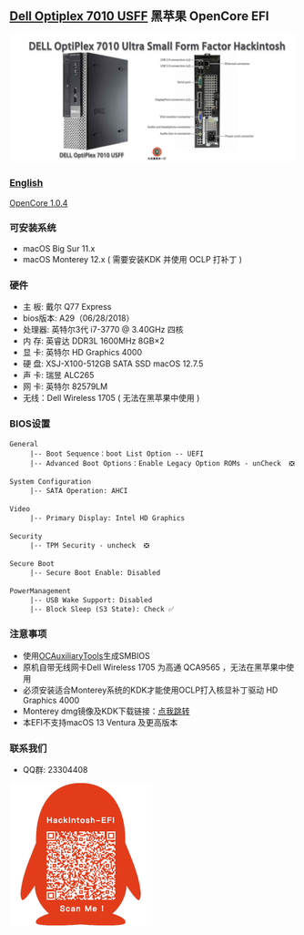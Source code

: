 ## **[Dell Optiplex 7010 USFF](https://github.com/hackintosh-club/DELL-7010-USFF-OpenCore)  黑苹果 OpenCore EFI**

![image](ScreenShot/dell7010usff.jpg)

### [English](README.EN.md)

[OpenCore 1.0.4](https://github.com/acidanthera/OpenCorePkg)

### 可安装系统

- macOS Big Sur 11.x
- macOS Monterey 12.x ( 需要安装KDK 并使用 OCLP 打补丁 )

### 硬件

- 主   板: 戴尔 Q77 Express
- bios版本: A29（06/28/2018）
- 处理器: 英特尔3代  i7-3770  @ 3.40GHz 四核
- 内   存: 英睿达 DDR3L 1600MHz 8GB×2
- 显   卡: 英特尔 HD Graphics 4000
- 硬   盘: XSJ-X100-512GB SATA SSD macOS 12.7.5
- 声   卡: 瑞昱 ALC265
- 网   卡: 英特尔 82579LM
- 无线：Dell Wireless 1705 ( 无法在黑苹果中使用 )

### BIOS设置

```
General
     |-- Boot Sequence：boot List Option -- UEFI
     |-- Advanced Boot Options：Enable Legacy Option ROMs - unCheck  ❎  

System Configuration
	 |-- SATA Operation: AHCI
	 
Video
	 |-- Primary Display: Intel HD Graphics
	 
Security
	 |-- TPM Security - uncheck  ❎  
	 
Secure Boot
	 |-- Secure Boot Enable: Disabled
	 
PowerManagement
	 |-- USB Wake Support: Disabled
	 |-- Block Sleep (S3 State): Check ✅
```

### 注意事项

- 使用[OCAuxiliaryTools](https://github.com/ic005k/OCAuxiliaryTools/releases)生成SMBIOS
- 原机自带无线网卡Dell Wireless 1705 为高通 QCA9565 ，无法在黑苹果中使用
- 必须安装适合Monterey系统的KDK才能使用OCLP打入核显补丁驱动 HD Graphics 4000
- Monterey dmg镜像及KDK下载链接：[点我跳转](https://hackintosh.club/d/10000080)
- 本EFI不支持macOS 13 Ventura 及更高版本

### 联系我们

- QQ群: 23304408

![image](ScreenShot/QRCode.png)
